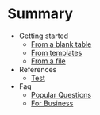 # Summary
* Getting started
    * [From a blank table](getting-started/from-blank-table.md)
    * [From templates](getting-started/from-templates.md)
    * [From a file](getting-started/from-a-file.md)
* References
    * [Test](references/test.md)
* Faq
    * [Popular Questions](faq/popular-questions.md)
    * [For Business](faq/for-business.dm)
